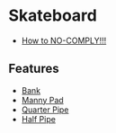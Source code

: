 # Skateboard

- [How to NO-COMPLY!!!](https://www.youtube.com/watch?v=FCtv-jQ0Qf8&t=26s)

## Features

- [Bank](https://www.google.com/search?q=skateboard+bank&sca_esv=244bdb9c0e4cb0b6&sca_upv=1&udm=2&biw=1147&bih=1294&sxsrf=ADLYWIKWAJy6cFLivWr0CV2jo6-eD2ciqA%3A1722425133503&ei=LR-qZuC0Huf_wPAP6qG3qAc&ved=0ahUKEwig_-_RldGHAxXnPxAIHerQDXUQ4dUDCBA&uact=5&oq=skateboard+bank&gs_lp=Egxnd3Mtd2l6LXNlcnAiD3NrYXRlYm9hcmQgYmFuazIEECMYJzIFEAAYgAQyBBAAGB4yBhAAGAgYHjIGEAAYCBgeMgYQABgIGB4yBhAAGAgYHjIGEAAYCBgeMgYQABgIGB4yBBAAGB5IuSBQAFjcHnADeACQAQCYAWegAdAKqgEEMTcuMbgBA8gBAPgBAZgCFaACjwuoAgrCAgoQABiABBhDGIoFwgIHECMYJxjqAsICBhAAGAUYHsICCRAAGIAEGBgYCsICBxAAGIAEGBiYAwOSBwQyMC4xoAfWfg&sclient=gws-wiz-serp)
- [Manny Pad](https://www.google.com/search?q=manny+pad&sca_esv=244bdb9c0e4cb0b6&sca_upv=1&udm=2&biw=1147&bih=1294&sxsrf=ADLYWIIweMjcfLUfVNSvIL-SxjBQ2YEI6w%3A1722425120709&ei=IB-qZtGEK4rSwPAP0uHrwQY&ved=0ahUKEwjRlOPLldGHAxUKKRAIHdLwOmgQ4dUDCBA&uact=5&oq=manny+pad&gs_lp=Egxnd3Mtd2l6LXNlcnAiCW1hbm55IHBhZDIFEAAYgAQyBRAAGIAEMgUQABiABDIFEAAYgAQyBRAAGIAEMgYQABgFGB4yBhAAGAUYHjIGEAAYBRgeMgYQABgIGB4yBhAAGAgYHkjhC1D8BFiIC3AAeACQAQCYAWOgAZEGqgECMTC4AQPIAQD4AQGYAgqgAqcGwgIEECMYJ8ICChAAGIAEGEMYigWYAwCIBgGSBwM5LjGgB5w3&sclient=gws-wiz-serp)
- [Quarter Pipe](https://www.google.com/search?q=quarter+pipe&sca_esv=244bdb9c0e4cb0b6&sca_upv=1&udm=2&biw=1147&bih=1294&sxsrf=ADLYWIKHX3IdkzDweh0Z8leEsXOQQo_4dQ%3A1722425004466&ei=rB6qZveXHLXFwPAPy_WEmA4&ved=0ahUKEwj3nayUldGHAxW1IhAIHcs6AeMQ4dUDCBA&uact=5&oq=quarter+pipe&gs_lp=Egxnd3Mtd2l6LXNlcnAiDHF1YXJ0ZXIgcGlwZTIFEAAYgAQyBRAAGIAEMgUQABiABDIFEAAYgAQyBRAAGIAEMgUQABiABDIFEAAYgAQyBRAAGIAEMgUQABiABDIFEAAYgARI_wxQAFjMC3AAeACQAQCYAY4BoAHuB6oBBDEwLjK4AQPIAQD4AQGYAgygApQIwgIEECMYJ8ICChAAGIAEGEMYigWYAwCSBwQxMC4yoAfDPA&sclient=gws-wiz-serp)
- [Half Pipe](https://www.google.com/search?q=half+pipe&sca_esv=244bdb9c0e4cb0b6&sca_upv=1&udm=2&biw=1147&bih=1294&sxsrf=ADLYWILcRY2ir8Pn4ylLOeifrJFo-n1LqQ%3A1722425064089&ei=6B6qZqaNBeyhwPAPnL6f-As&ved=0ahUKEwimoeOwldGHAxXsEBAIHRzfB78Q4dUDCBA&uact=5&oq=half+pipe&gs_lp=Egxnd3Mtd2l6LXNlcnAiCWhhbGYgcGlwZTIKEAAYgAQYQxiKBTIFEAAYgAQyBRAAGIAEMgUQABiABDIFEAAYgAQyBRAAGIAEMgUQABiABDIFEAAYgAQyBRAAGIAEMgUQABiABEiSCFAAWKsHcAB4AJABAJgBYaABvQWqAQE5uAEDyAEA-AEBmAIJoALZBcICBBAjGCeYAwCSBwM4LjGgB8k2&sclient=gws-wiz-serp)
